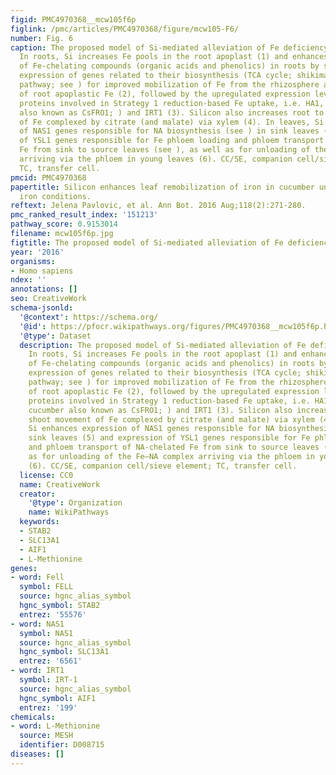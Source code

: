 ```yaml
---
figid: PMC4970368__mcw105f6p
figlink: /pmc/articles/PMC4970368/figure/mcw105-F6/
number: Fig. 6
caption: The proposed model of Si-mediated alleviation of Fe deficiency in cucumber.
  In roots, Si increases Fe pools in the root apoplast (1) and enhances the accumulation
  of Fe-chelating compounds (organic acids and phenolics) in roots by stimulating
  expression of genes related to their biosynthesis (TCA cycle; shikimate and phenylpropanoid
  pathway; see ) for improved mobilization of Fe from the rhizosphere and reutilization
  of root apoplastic Fe (2), followed by the upregulated expression levels of the
  proteins involved in Strategy 1 reduction-based Fe uptake, i.e. HA1, FRO2 (in cucumber
  also known as CsFRO1; ) and IRT1 (3). Silicon also increases root to shoot movement
  of Fe complexed by citrate (and malate) via xylem (4). In leaves, Si enhances expression
  of NAS1 genes responsible for NA biosynthesis (see ) in sink leaves (5) and expression
  of YSL1 genes responsible for Fe phloem loading and phloem transport of NA-chelated
  Fe from sink to source leaves (see ), as well as for unloading of the Fe–NA complex
  arriving via the phloem in young leaves (6). CC/SE, companion cell/sieve element;
  TC, transfer cell.
pmcid: PMC4970368
papertitle: Silicon enhances leaf remobilization of iron in cucumber under limited
  iron conditions.
reftext: Jelena Pavlovic, et al. Ann Bot. 2016 Aug;118(2):271-280.
pmc_ranked_result_index: '151213'
pathway_score: 0.9153014
filename: mcw105f6p.jpg
figtitle: The proposed model of Si-mediated alleviation of Fe deficiency in cucumber
year: '2016'
organisms:
- Homo sapiens
ndex: ''
annotations: []
seo: CreativeWork
schema-jsonld:
  '@context': https://schema.org/
  '@id': https://pfocr.wikipathways.org/figures/PMC4970368__mcw105f6p.html
  '@type': Dataset
  description: The proposed model of Si-mediated alleviation of Fe deficiency in cucumber.
    In roots, Si increases Fe pools in the root apoplast (1) and enhances the accumulation
    of Fe-chelating compounds (organic acids and phenolics) in roots by stimulating
    expression of genes related to their biosynthesis (TCA cycle; shikimate and phenylpropanoid
    pathway; see ) for improved mobilization of Fe from the rhizosphere and reutilization
    of root apoplastic Fe (2), followed by the upregulated expression levels of the
    proteins involved in Strategy 1 reduction-based Fe uptake, i.e. HA1, FRO2 (in
    cucumber also known as CsFRO1; ) and IRT1 (3). Silicon also increases root to
    shoot movement of Fe complexed by citrate (and malate) via xylem (4). In leaves,
    Si enhances expression of NAS1 genes responsible for NA biosynthesis (see ) in
    sink leaves (5) and expression of YSL1 genes responsible for Fe phloem loading
    and phloem transport of NA-chelated Fe from sink to source leaves (see ), as well
    as for unloading of the Fe–NA complex arriving via the phloem in young leaves
    (6). CC/SE, companion cell/sieve element; TC, transfer cell.
  license: CC0
  name: CreativeWork
  creator:
    '@type': Organization
    name: WikiPathways
  keywords:
  - STAB2
  - SLC13A1
  - AIF1
  - L-Methionine
genes:
- word: Fell
  symbol: FELL
  source: hgnc_alias_symbol
  hgnc_symbol: STAB2
  entrez: '55576'
- word: NAS1
  symbol: NAS1
  source: hgnc_alias_symbol
  hgnc_symbol: SLC13A1
  entrez: '6561'
- word: IRT1
  symbol: IRT-1
  source: hgnc_alias_symbol
  hgnc_symbol: AIF1
  entrez: '199'
chemicals:
- word: L-Methionine
  source: MESH
  identifier: D008715
diseases: []
---
```

